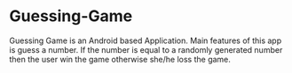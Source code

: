 # Guessing-Game
Guessing Game is an Android based Application.  Main features of this app is guess a number. If the number is equal to a randomly generated number then the user win the game otherwise she/he loss the game.
